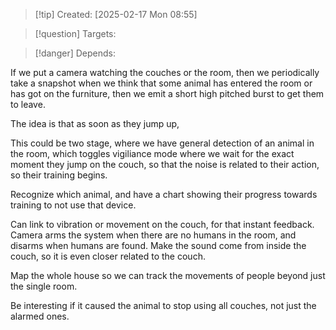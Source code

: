 
>[!tip] Created: [2025-02-17 Mon 08:55]

>[!question] Targets: 

>[!danger] Depends: 

If we put a camera watching the couches or the room, then we periodically take a snapshot when we think that some animal has entered the room or has got on the furniture, then we emit a short high pitched burst to get them to leave.

The idea is that as soon as they jump up, 

This could be two stage, where we have general detection of an animal in the room, which toggles vigiliance mode where we wait for the exact moment they jump on the couch, so that the noise is related to their action, so their training begins.

Recognize which animal, and have a chart showing their progress towards training to not use that device.

Can link to vibration or movement on the couch, for that instant feedback.  Camera arms the system when there are no humans in the room, and disarms when humans are found.  Make the sound come from inside the couch, so it is even closer related to the couch.

Map the whole house so we can track the movements of people beyond just the single room.

Be interesting if it caused the animal to stop using all couches, not just the alarmed ones.